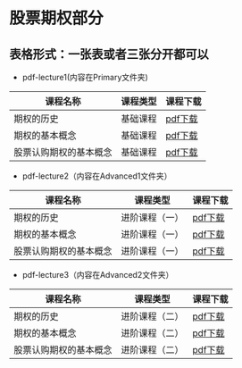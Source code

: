 # 股票期权部分
## 表格形式：一张表或者三张分开都可以
* pdf-lecture1(内容在Primary文件夹)

课程名称 | 课程类型 | 课程下载
-|-|-|
期权的历史|基础课程|[pdf下载]()
期权的基本概念|基础课程|[pdf下载]()
股票认购期权的基本概念|基础课程|[pdf下载]()

* pdf-lecture2（内容在Advanced1文件夹）

课程名称 | 课程类型 | 课程下载
-|-|-|
期权的历史|进阶课程（一）|[pdf下载]()
期权的基本概念|进阶课程（一）|[pdf下载]()
股票认购期权的基本概念|进阶课程（一）|[pdf下载]()

* pdf-lecture3（内容在Advanced2文件夹）

课程名称 | 课程类型 | 课程下载
-|-|-|
期权的历史|进阶课程（二）|[pdf下载]()
期权的基本概念|进阶课程（二）|[pdf下载]()
股票认购期权的基本概念|进阶课程（二）|[pdf下载]()